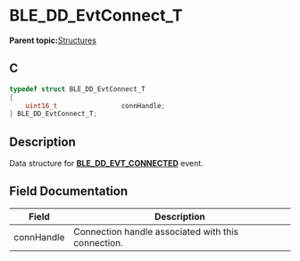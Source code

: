 # BLE\_DD\_EvtConnect\_T

**Parent topic:**[Structures](GUID-CC1B3141-5BBC-438E-A918-B7BD42C2F3CA.md)

## C

```c
typedef struct BLE_DD_EvtConnect_T
{
    uint16_t                connHandle;
} BLE_DD_EvtConnect_T;
```

## Description

Data structure for **[BLE\_DD\_EVT\_CONNECTED](GUID-CC7E06B9-494F-4110-8F00-9C17167BAB2F.md)** event.

## Field Documentation

|Field|Description|
|-----|-----------|
|connHandle|Connection handle associated with this connection.|

